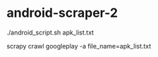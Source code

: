 android-scraper-2
=================
./android_script.sh apk_list.txt

scrapy crawl googleplay -a file_name=apk_list.txt